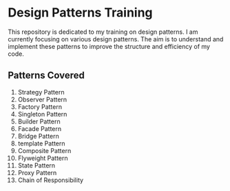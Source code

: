 # Design Patterns Training

This repository is dedicated to my training on design patterns. I am currently focusing on various design patterns. The aim is to understand and implement these patterns to improve the structure and efficiency of my code.

## Patterns Covered

1. Strategy Pattern
2. Observer Pattern
3. Factory Pattern
4. Singleton Pattern
5. Builder Pattern 
6. Facade Pattern
7. Bridge Pattern
8. template Pattern
9. Composite Pattern
10. Flyweight Pattern
11. State Pattern
12. Proxy Pattern
13. Chain of Responsibility
